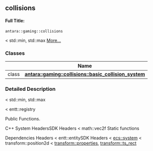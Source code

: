

## collisions

#### Full Title:
```
antara::gaming::collisions
```




< std::min, std::max  [More...](#detailed-description)






### Classes

|                | Name           |
| -------------- | -------------- |
| class | **[antara::gaming::collisions::basic_collision_system](Classes/classantara_1_1gaming_1_1collisions_1_1basic__collision__system.md)**  |







### Detailed Description

< std::min, std::max 

























< entt::registry

Public Functions.

C++ System HeadersSDK Headers < math::vec2f Static functions

Dependencies Headers < entt::entitySDK Headers < [ecs::system](Classes/classantara_1_1gaming_1_1ecs_1_1system.md) < transform::position2d < [transform::properties](Classes/structantara_1_1gaming_1_1transform_1_1properties.md), [transform::ts_rect](Classes/structantara_1_1gaming_1_1transform_1_1ts__rect.md)











